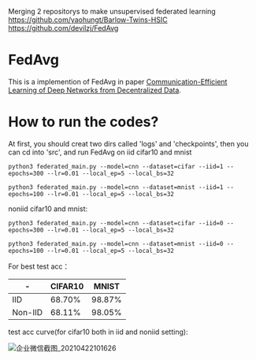 Merging 2 repositorys to make unsupervised federated learning
https://github.com/yaohungt/Barlow-Twins-HSIC
https://github.com/devilzj/FedAvg



# FedAvg
This is a implemention of FedAvg in paper [Communication-Efficient Learning of Deep Networks from Decentralized Data](https://arxiv.org/abs/1602.05629).

# How to run the codes?

At first, you should creat two dirs called 'logs' and 'checkpoints', then you can cd into 'src', and run FedAvg on iid cifar10 and mnist
```shell
python3 federated_main.py --model=cnn --dataset=cifar --iid=1 --epochs=300 --lr=0.01 --local_ep=5 --local_bs=32

python3 federated_main.py --model=cnn --dataset=mnist --iid=1 --epochs=100 --lr=0.01 --local_ep=5 --local_bs=32

```

noniid cifar10 and mnist:
```shell
python3 federated_main.py --model=cnn --dataset=cifar --iid=0 --epochs=300 --lr=0.01 --local_ep=5 --local_bs=32

python3 federated_main.py --model=cnn --dataset=mnist --iid=0 --epochs=100 --lr=0.01 --local_ep=5 --local_bs=32

```
For best test acc：

|- |CIFAR10  |MNIST |
| ------------- | ------------- |------------ |
| IID  | 68.70%  | 98.87% |
| Non-IID  | 68.11%  | 98.05%|


test acc curve(for cifar10 both in iid and noniid setting):

![企业微信截图_20210422101626](https://user-images.githubusercontent.com/33173674/115645971-e97f9e00-a353-11eb-9fad-8b5e18fc24ea.png)
